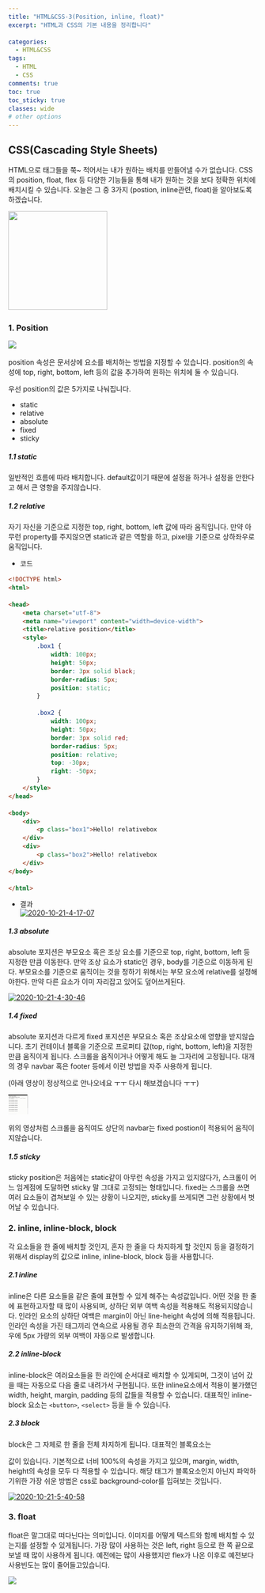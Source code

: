 ```yaml
---
title: "HTML&CSS-3(Position, inline, float)"
excerpt: "HTML과 CSS의 기본 내용을 정리합니다"

categories:
  - HTML&CSS
tags:
  - HTML
  - CSS
comments: true
toc: true
toc_sticky: true
classes: wide
# other options
---
```


## CSS(Cascading Style Sheets)

HTML으로 태그들을 쭉~ 적어서는 내가 원하는 배치를 만들어낼 수가 없습니다.
CSS의 position, float, flex 등 다양한 기능들을 통해 내가 원하는 것을 보다 정확한 위치에 배치시킬 수 있습니다.
오늘은 그 중 3가지 (postion, inline관련, float)을 알아보도록 하겠습니다.

<img src="https://encrypted-tbn0.gstatic.com/images?q=tbn%3AANd9GcTuaJrM4Yd50wC1Fj-JrvBcXQVo38v6vFEV-Q&usqp=CAU" width="200" height="200"/>

### 1. Position

<img src="https://media.vlpt.us/images/realryankim/post/a4aa7fe6-00ca-4cbf-89de-12be6eb374a3/blog-15-03-1.png">  

position 속성은 문서상에 요소를 배치하는 방법을 지정할 수 있습니다.
position의 속성에 top, right, bottom, left 등의 값을 추가하여 원하는 위치에 둘 수 있습니다.

우선 position의 값은 5가지로 나눠집니다.
- static
- relative
- absolute
- fixed
- sticky

##### 1.1 static  
일반적인 흐름에 따라 배치합니다. default값이기 때문에 설정을 하거나 설정을 안한다고 해서 큰 영향을 주지않습니다.

##### 1.2 relative  
자기 자신을 기준으로 지정한 top, right, bottom, left 값에 따라 움직입니다.
만약 아무런 property를 주지않으면 static과 같은 역할을 하고, pixel을 기준으로 상하좌우로 움직입니다.

- 코드

```html
<!DOCTYPE html>
<html>

<head>
	<meta charset="utf-8">
	<meta name="viewport" content="width=device-width">
	<title>relative position</title>
	<style>
		.box1 {
			width: 100px;
			height: 50px;
			border: 3px solid black;
			border-radius: 5px;
			position: static;
		}

		.box2 {
			width: 100px;
			height: 50px;
			border: 3px solid red;
			border-radius: 5px;
			position: relative;
			top: -30px;
			right: -50px;
		}
	</style>
</head>

<body>
    <div>
        <p class="box1">Hello! relativebox
    </div>
    <div>
        <p class="box2">Hello! relativebox
    </div>
</body>

</html>
```

- 결과  
<a href="https://imgbb.com/"><img src="https://i.ibb.co/TtQTkkR/2020-10-21-4-17-07.png" alt="2020-10-21-4-17-07" border="0"></a>

##### 1.3 absolute
absolute 포지션은 부모요소 혹은 조상 요소를 기준으로 top, right, bottom, left 등 지정한 만큼 이동한다.
만약 조상 요소가 static인 경우, body를 기준으로 이동하게 된다.
부모요소를 기준으로 움직이는 것을 정하기 위해서는 부모 요소에 relative를 설정해야한다.
만약 다른 요소가 이미 자리잡고 있어도 덮어쓰게된다.

<a href="https://imgbb.com/"><img src="https://i.ibb.co/jVT42X6/2020-10-21-4-30-46.png" alt="2020-10-21-4-30-46" border="0"></a>

##### 1.4 fixed
absolute 포지션과 다르게 fixed 포지션은 부모요소 혹은 조상요소에 영향을 받지않습니다.
초기 컨테이너 블록을 기준으로 프로퍼티 값(top, right, bottom, left)을 지정한 만큼 움직이게 됩니다.
스크롤을 움직이거나 어떻게 해도 늘 그자리에 고정됩니다.
대개의 경우 navbar 혹은 footer 등에서 이런 방법을 자주 사용하게 됩니다.

(아래 영상이 정상적으로 안나오네요 ㅜㅜ 다시 해보겠습니다 ㅜㅜ)

<img src="./assets/video/fixedPosition.gif" width="40" height="40" />

위의 영상처럼 스크롤을 움직여도 상단의 navbar는 fixed postion이 적용되어 움직이지않습니다.

##### 1.5 sticky 
sticky position은 처음에는 static같이 아무런 속성을 가지고 있지않다가,
스크롤이 어느 임계점에 도달하면 sticky 말 그대로 고정되는 형태입니다.
fixed는 스크롤을 쓰면 여러 요소들이 겹쳐보일 수 있는 상황이 나오지만,
sticky를 쓰게되면 그런 상황에서 벗어날 수 있습니다.

### 2. inline, inline-block, block

각 요소들을 한 줄에 배치할 것인지, 혼자 한 줄을 다 차지하게 할 것인지 등을 결정하기위해서
display의 값으로 inline, inline-block, block 등을 사용합니다.

##### 2.1 inline
inline은 다른 요소들을 같은 줄에 표현할 수 있게 해주는 속성값입니다.
어떤 것을 한 줄에 표현하고자할 때 많이 사용되며, 상하단 외부 여백 속성을 적용해도 적용되지않습니다.
인라인 요소의 상하단 여백은 margin이 아닌 line-height 속성에 의해 적용됩니다.
인라인 속성을 가진 태그끼리 연속으로 사용될 경우 최소한의 간격을 유지하기위해 좌, 우에 5px 가량의 외부 여백이 자동으로 발생합니다.

##### 2.2 inline-block
inline-block은 여러요소들을 한 라인에 순서대로 배치할 수 있게되며, 그것이 넘어 갔을 때는 자동으로 다음 줄로 내려가서 구현됩니다.
또한 inline요소에서 적용이 불가했던 width, height, margin, padding 등의 값들을 적용할 수 있습니다.
대표적인 inline-block 요소는 `<button>`, `<select>` 등을 들 수 있습니다.

##### 2.3 block
block은 그 자체로 한 줄을 전체 차지하게 됩니다. 대표적인 블록요소는 <p>값이 있습니다.
기본적으로 너비 100%의 속성을 가지고 있으며, margin, width, height의 속성을 모두 다 적용할 수 있습니다.
해당 태그가 블록요소인지 아닌지 파악하기위한 가장 쉬운 방법은 css로 background-color를 입혀보는 것입니다.

<a href="https://ibb.co/X5hmq22"><img src="https://i.ibb.co/PW7Bdmm/2020-10-21-5-40-58.png" alt="2020-10-21-5-40-58" border="0"></a>

### 3. float
float은 말그대로 떠다닌다는 의미입니다. 이미지를 어떻게 텍스트와 함께 배치할 수 있는지를 설정할 수 있게됩니다.
가장 많이 사용하는 것은 left, right 등으로 한 쪽 끝으로 보낼 때 많이 사용하게 됩니다.
예전에는 많이 사용했지만 flex가 나온 이후로 예전보다 사용빈도는 많이 줄어들고있습니다.

<img src= "https://miro.medium.com/max/540/1*gL79pBRvVlMjX0Ovevz96w.png" />
